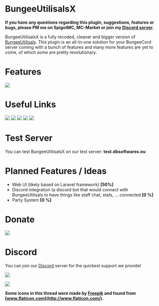 # BungeeUtilisalsX

**If you have any questions regarding this plugin, suggestions, features or bugs, please PM me on SpigotMC, MC-Market or join my [Discord server](https://discord.dbsoftwares.eu/).**

BungeeUtilisalsX is a fully recoded, cleaner and bigger version of [BungeeUtilisals](https://www.spigotmc.org/resources/bungeeutilisals.7865/). This plugin is an all-in-one solution for your BungeeCord server coming with a bunch of features and many more features are yet to come, of which some are pretty revolutionary.

# Features
![](https://i.imgur.com/W0wxhWk.png)

# Useful Links

[![](https://i.imgur.com/4QxyURe.png)](https://discord.dbsoftwares.eu/)
[![](https://i.imgur.com/l7ys9OG.png)](https://git.dbsoftwares.eu/dbsoftwares/BungeeUtilisalsX/wikis/home)
[![](https://i.imgur.com/krx1GRR.png)](https://git.dbsoftwares.eu/dbsoftwares/BungeeUtilisalsX/wikis/Commands)
[![](https://i.imgur.com/oBrmVB8.png)](https://git.dbsoftwares.eu/dbsoftwares/BungeeUtilisalsX/wikis/FAQ-&-Common-Issues)
[![](https://i.imgur.com/gXpFBqN.png)](https://www.patreon.com/dbsoftwares)

# Test Server
You can test BungeeUtilisalsX on our test server: **test.dbsoftwares.eu**

# Planned Features / Ideas
- Web UI (likely based on Laravel framework) **[50%]**
- Discord integration (a discord bot that would connect with BungeeUtilisals to have things like staff chat, stats, ... connected **[0 %]**
- Party System **[0 %]**

# Donate

[![](https://i.imgur.com/2t2pOTc.png)](https://www.patreon.com/dbsoftwares)

# Discord
You can join our [Discord](https://discord.dbsoftwares.eu) server for the quickest support we provide!

[![](https://i.imgur.com/YyhmVq0.png)](https://discord.dbsoftwares.eu/)

![](https://bstats.org/signatures/bungeecord/BungeeUtilisalsX.svg)

**Some icons in this thread were made by [Freepik](https://www.freepik.com/home) and found from [www.flaticon.com](http://www.flaticon.com/).**